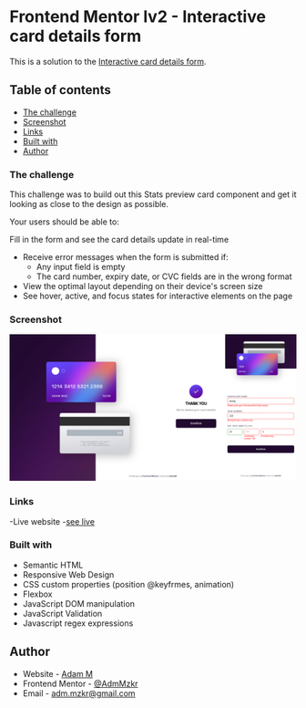 # Frontend Mentor lv2 - Interactive card details form

This is a solution to the [Interactive card details form](https://www.frontendmentor.io/challenges/interactive-card-details-form-XpS8cKZDWw). 

## Table of contents

- [The challenge](#the-challenge)
- [Screenshot](#screenshot)
- [Links](#links)
- [Built with](#built-with)
- [Author](#author)

### The challenge

This challenge was to build out this Stats preview card component and get it looking as close to the design as possible. 

Your users should be able to:

Fill in the form and see the card details update in real-time
- Receive error messages when the form is submitted if:
  - Any input field is empty
  - The card number, expiry date, or CVC fields are in the wrong format
- View the optimal layout depending on their device's screen size
- See hover, active, and focus states for interactive elements on the page

### Screenshot
![](images/full-view.png)

### Links 

-Live website -[see live](https://adammzkr.github.io/Front-End-Mentor-lvl2/interactive-card-details/index.html)


### Built with
- Semantic HTML
- Responsive Web Design
- CSS custom properties (position @keyfrmes, animation)
- Flexbox
- JavaScript DOM manipulation
- JavaScript Validation
- Javascript regex expressions

## Author

- Website - [Adam M](https://github.com/AdamMzkr)
- Frontend Mentor - [@AdmMzkr](https://www.frontendmentor.io/profile/AdamMzkr)
- Email - [adm.mzkr@gmail.com](adm.mzkr@gmail.com)
